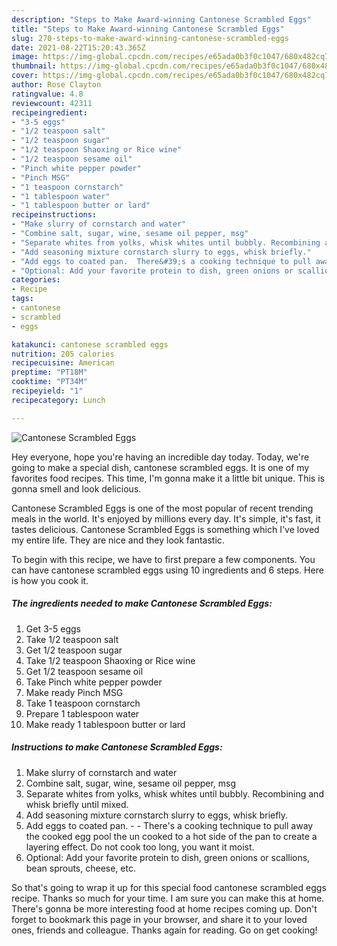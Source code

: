 ```yaml
---
description: "Steps to Make Award-winning Cantonese Scrambled Eggs"
title: "Steps to Make Award-winning Cantonese Scrambled Eggs"
slug: 270-steps-to-make-award-winning-cantonese-scrambled-eggs
date: 2021-08-22T15:20:43.365Z
image: https://img-global.cpcdn.com/recipes/e65ada0b3f0c1047/680x482cq70/cantonese-scrambled-eggs-recipe-main-photo.jpg
thumbnail: https://img-global.cpcdn.com/recipes/e65ada0b3f0c1047/680x482cq70/cantonese-scrambled-eggs-recipe-main-photo.jpg
cover: https://img-global.cpcdn.com/recipes/e65ada0b3f0c1047/680x482cq70/cantonese-scrambled-eggs-recipe-main-photo.jpg
author: Rose Clayton
ratingvalue: 4.8
reviewcount: 42311
recipeingredient:
- "3-5 eggs"
- "1/2 teaspoon salt"
- "1/2 teaspoon sugar"
- "1/2 teaspoon Shaoxing or Rice wine"
- "1/2 teaspoon sesame oil"
- "Pinch white pepper powder"
- "Pinch MSG"
- "1 teaspoon cornstarch"
- "1 tablespoon water"
- "1 tablespoon butter or lard"
recipeinstructions:
- "Make slurry of cornstarch and water"
- "Combine salt, sugar, wine, sesame oil pepper, msg"
- "Separate whites from yolks, whisk whites until bubbly. Recombining and whisk briefly until mixed."
- "Add seasoning mixture cornstarch slurry to eggs, whisk briefly."
- "Add eggs to coated pan.  There&#39;s a cooking technique to pull away the cooked egg pool the un cooked to a hot side of the pan to create a layering effect. Do not cook too long, you want it moist."
- "Optional: Add your favorite protein to dish, green onions or scallions, bean sprouts, cheese, etc."
categories:
- Recipe
tags:
- cantonese
- scrambled
- eggs

katakunci: cantonese scrambled eggs 
nutrition: 205 calories
recipecuisine: American
preptime: "PT18M"
cooktime: "PT34M"
recipeyield: "1"
recipecategory: Lunch

---
```



![Cantonese Scrambled Eggs](https://img-global.cpcdn.com/recipes/e65ada0b3f0c1047/680x482cq70/cantonese-scrambled-eggs-recipe-main-photo.jpg)

Hey everyone, hope you're having an incredible day today. Today, we're going to make a special dish, cantonese scrambled eggs. It is one of my favorites food recipes. This time, I'm gonna make it a little bit unique. This is gonna smell and look delicious.



Cantonese Scrambled Eggs is one of the most popular of recent trending meals in the world. It's enjoyed by millions every day. It's simple, it's fast, it tastes delicious. Cantonese Scrambled Eggs is something which I've loved my entire life. They are nice and they look fantastic.


To begin with this recipe, we have to first prepare a few components. You can have cantonese scrambled eggs using 10 ingredients and 6 steps. Here is how you cook it.

<!--inarticleads1-->

##### The ingredients needed to make Cantonese Scrambled Eggs:

1. Get 3-5 eggs
1. Take 1/2 teaspoon salt
1. Get 1/2 teaspoon sugar
1. Take 1/2 teaspoon Shaoxing or Rice wine
1. Get 1/2 teaspoon sesame oil
1. Take Pinch white pepper powder
1. Make ready Pinch MSG
1. Take 1 teaspoon cornstarch
1. Prepare 1 tablespoon water
1. Make ready 1 tablespoon butter or lard




<!--inarticleads2-->

##### Instructions to make Cantonese Scrambled Eggs:

1. Make slurry of cornstarch and water
1. Combine salt, sugar, wine, sesame oil pepper, msg
1. Separate whites from yolks, whisk whites until bubbly. Recombining and whisk briefly until mixed.
1. Add seasoning mixture cornstarch slurry to eggs, whisk briefly.
1. Add eggs to coated pan. -  - There&#39;s a cooking technique to pull away the cooked egg pool the un cooked to a hot side of the pan to create a layering effect. Do not cook too long, you want it moist.
1. Optional: Add your favorite protein to dish, green onions or scallions, bean sprouts, cheese, etc.




So that's going to wrap it up for this special food cantonese scrambled eggs recipe. Thanks so much for your time. I am sure you can make this at home. There's gonna be more interesting food at home recipes coming up. Don't forget to bookmark this page in your browser, and share it to your loved ones, friends and colleague. Thanks again for reading. Go on get cooking!

